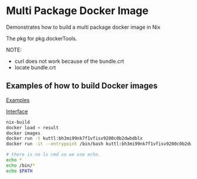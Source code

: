 # Multi Package Docker Image
Demonstrates how to build a multi package docker image in Nix

The pkg for pkg.dockerTools.

NOTE: 
* curl does not work because of the bundle.crt
* locate bundle.crt


## Examples of how to build Docker images
[Examples](https://github.com/NixOS/nixpkgs/blob/master/pkgs/build-support/docker/examples.nix)  

[Interface](https://github.com/NixOS/nixpkgs/blob/master/pkgs/build-support/docker/default.nix)

```sh
nix-build
docker load < result
docker images
docker run -t kuttl:bh3mi99nk7f1vfisv9200c0b2dwbdblx
docker run -it --entrypoint /bin/bash kuttl:bh3mi99nk7f1vfisv9200c0b2dwbdblx

# there is no ls cmd so we use echo.
echo *
echo /bin/*
echo $PATH
```